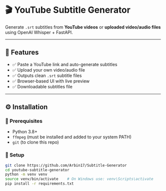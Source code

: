 # 🎬 YouTube Subtitle Generator

Generate `.srt` subtitles from **YouTube videos** or **uploaded video/audio files** using OpenAI Whisper + FastAPI.

---

## 📌 Features

- ✅ Paste a YouTube link and auto-generate subtitles
- ✅ Upload your own video/audio file
- ✅ Outputs clean `.srt` subtitle files
- ✅ Browser-based UI with live preview
- ✅ Downloadable subtitles file

---

## ⚙️ Installation

### 🔧 Prerequisites

- Python 3.8+
- `ffmpeg` (must be installed and added to your system PATH)
- `git` (to clone this repo)

### 🧱 Setup

```bash
git clone https://github.com/Arbin17/Subtitle-Generator
cd youtube-subtitle-generator
python -m venv venv
source venv/bin/activate    # On Windows use: venv\Scripts\activate
pip install -r requirements.txt
